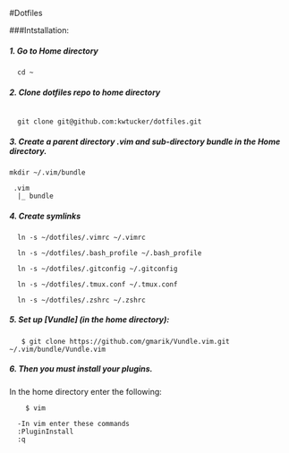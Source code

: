 #Dotfiles

###Intstallation:

##### 1. Go to Home directory
```
  cd ~
```

##### 2. Clone dotfiles repo to home directory
```

  git clone git@github.com:kwtucker/dotfiles.git
```

##### 3. Create a parent directory .vim and sub-directory bundle in the Home directory.
```
mkdir ~/.vim/bundle
```

```
 .vim
  |_ bundle
```

##### 4. Create symlinks

```
  ln -s ~/dotfiles/.vimrc ~/.vimrc

  ln -s ~/dotfiles/.bash_profile ~/.bash_profile

  ln -s ~/dotfiles/.gitconfig ~/.gitconfig

  ln -s ~/dotfiles/.tmux.conf ~/.tmux.conf

  ln -s ~/dotfiles/.zshrc ~/.zshrc
```

##### 5. Set up [Vundle] (in the home directory):
```
   $ git clone https://github.com/gmarik/Vundle.vim.git ~/.vim/bundle/Vundle.vim
```
##### 6. Then you must install your plugins.
In the home directory enter the following:
```
	$ vim

  -In vim enter these commands
  :PluginInstall
  :q
```
